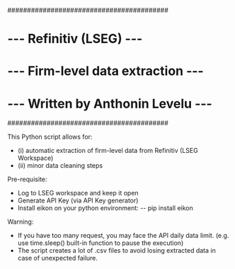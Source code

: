 #########################################
# --- Refinitiv (LSEG) ---
# --- Firm-level data extraction ---
# --- Written by Anthonin Levelu ---
#########################################

This Python script allows for:

- (i) automatic extraction of firm-level data from Refinitiv (LSEG Workspace)
- (ii) minor data cleaning steps
  
Pre-requisite:

- Log to LSEG workspace and keep it open
- Generate API Key (via API Key generator)
- Install eikon on your python environment:     -- pip install eikon

 Warning:

- If you have too many request, you may face the API daily data limit. (e.g. use time.sleep() built-in function to pause the execution)
- The script creates a lot of .csv files to avoid losing extracted data in case of unexpected failure.
